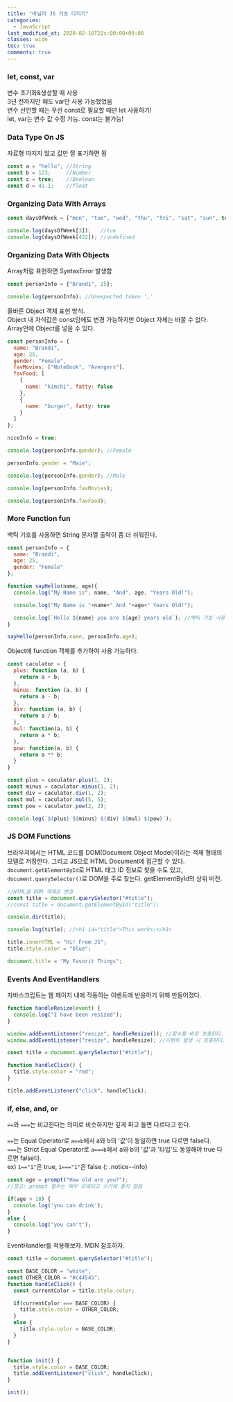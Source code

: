 ```yaml
---
title: "바닐라 JS 기초 다지기"
categories:
  - JavaScript
last_modified_at: 2020-02-16T22s:00:00+09:00
classes: wide
toc: true
comments: true
---
```



### let, const, var
변수 초기화&생성할 때 사용        
3년 전까지만 해도 var만 사용 가능했었음    
변수 선언할 때는 우선 const로 필요할 때만 let 사용하기!    
let, var는 변수 값 수정 가능. const는 불가능!    


### Data Type On JS
자료형 따지지 않고 값만 잘 표기하면 됨

```javascript
const a = "hello"; //String
const b = 123;     //Number
const c = true;    //Boolean
const d = 41.1;    //float
```

### Organizing Data With Arrays

```javascript
const daysOfWeek = ["mon", "tue", "wed", "thu", "fri", "sat", "sun", true]; //Array

console.log(daysOfWeek[3]);   //tue
console.log(daysOfWeek[432]); //undefined
```

### Organizing Data With Objects
Array처럼 표현하면 SyntaxError 발생함

```javascript
const personInfo = {"Brandi", 25};

console.log(personInfo); //Unexpected token ','
```

올바른 Object 객체 표현 방식.    
Object 내 자식값은 const임에도 변경 가능하지만 Object 자체는 바꿀 수 없다.    
Array안에 Object를 넣을 수 있다.    

```javascript
const personInfo = {
  name: "Brandi",
  age: 25,
  gender: "Female",
  favMovies: ["NoteBook", "Avengers"],
  favFood: [
    {
      name: "kimchi", fatty: false
    },
    {
      name: "burger", fatty: true
    }
  ]
};

niceInfo = true;

console.log(personInfo.gender); //Female

personInfo.gender = "Maie";

console.log(personInfo.gender); //Male

console.log(personInfo.favMovies);

console.log(personInfo.favFood);
```

### More Function fun
백틱 기호를 사용하면 String 문자열 출력이 좀 더 쉬워진다.
```javascript
const personInfo = {
  name: "Brandi",
  age: 25,
  gender: "Female"
};

function sayHello(name, age){
  console.log("My Name is", name, "And", age, "Years Old!");

  console.log("My Name is "+name+" And "+age+" Years Old!");

  console.log(`Hello ${name} you are ${age} years old`); //백틱 기호 사용
}

sayHello(personInfo.name, personInfo.age);
```

Object에 function 객체를 추가하여 사용 가능하다.
```javascript
const caculator = {
  plus: function (a, b) {
    return a + b;
  },
  minus: function (a, b) {
    return a - b;
  },
  div: function (a, b) {
    return a / b;
  },
  mul: function(a, b) {
    return a * b;
  },
  pow: function(a, b) {
    return a ** b;
  }
}

const plus = caculator.plus(1, 2);
const minus = caculator.minus(1, 2);
const div = caculator.div(1, 2);
const mul = caculator.mul(5, 5);
const pow = caculator.pow(2, 2);

console.log(`${plus} ${minus} ${div} ${mul} ${pow}`);
```

### JS DOM Functions
브라우저에서는 HTML 코드를 DOM(Document Object Model)이라는 객체 형태의 모델로 저장한다. 그리고 JS으로 HTML Document에 접근할 수 있다.
`document.getElementById`로 HTML 태그 ID 정보로 찾을 수도 있고, `document.querySelector()`로 DOM을 주로 찾는다. getElementById의 상위 버전.    

```javascript
//HTML을 DOM 객체로 변경
const title = document.querySelector("#title");
//const title = document.getElementById("title");

console.dir(title);

console.log(title); //<h1 id="title">This works!</h1>

title.innerHTML = "Hi! From JS";
title.style.color = "blue";

document.title = "My Favorit Things";
```

### Events And EventHandlers
자바스크립트는 웹 페이지 내에 작동하는 이벤트에 반응하기 위해 만들어졌다.

```javascript
function handleResize(event) {
  console.log("I have been resized");
}

window.addEventListener("resize", handleResize()); //함수를 바로 호출된다.
window.addEventListener("resize", handleResize); //이벤트 발생 시 호출된다.
```


```javascript
const title = document.querySelector("#title");

function handleClick() {
  title.style.color = "red";
}

title.addEventListener("click", handleClick);
```

### if, else, and, or

`==`와 `===`는 비교한다는 의미로 비슷하지만 깊게 파고 들면 다르다고 한다.<br>    
`==`는 Equal Operator로 `a==b`에서 a와 b의 '값'이 동일하면 true 다르면 false다.<br>
`===`는 Strict Equal Operator로 `a===b`에서 a와 b의 '값'과 '타입'도 동일해야 true 다르면 false다.<br>
ex) `1=="1"`은 true, `1==="1"`은 false
{: .notice--info}


```javascript
const age = prompt("How old are you?");
//참고: prompt 함수는 매우 오래되고 쓰기에 좋지 않음

if(age > 18) {
  console.log('you can drink');
}
else {
  console.log("you can't");
}
```

EventHandler를 적용해보자.
MDN 참조하자.
```javascript
const title = document.querySelector("#title");

const BASE_COLOR = "white";
const OTHER_COLOR = "#c44545";
function handleClick() {
  const currentColor = title.style.color;

  if(currentColor === BASE_COLOR) {
    title.style.color = OTHER_COLOR;
  }
  else {
    title.style.color = BASE_COLOR;
  }
}


function init() {
  title.style.color = BASE_COLOR;
  title.addEventListener("click", handleClick);
}

init();
```
